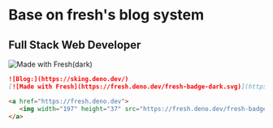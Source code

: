 <!--
 * @Date: 2023-02-21 01:24:24
 * @LastEditors: shijianzhong 994129509@qq.com
 * @LastEditTime: 2023-03-09 14:00:58
 * @FilePath: /www-main/README.md
-->
# Base on fresh's blog system

## Full Stack Web Developer

![Made with Fresh(dark)](./www/static/fresh-badge-dark.svg)

```md
![Blog:](https://sking.deno.dev/)
[![Made with Fresh](https://fresh.deno.dev/fresh-badge-dark.svg)](https://fresh.deno.dev)
```

```html
<a href="https://fresh.deno.dev">
   <img width="197" height="37" src="https://fresh.deno.dev/fresh-badge-dark.svg" alt="Made with Fresh" />
</a>
```
